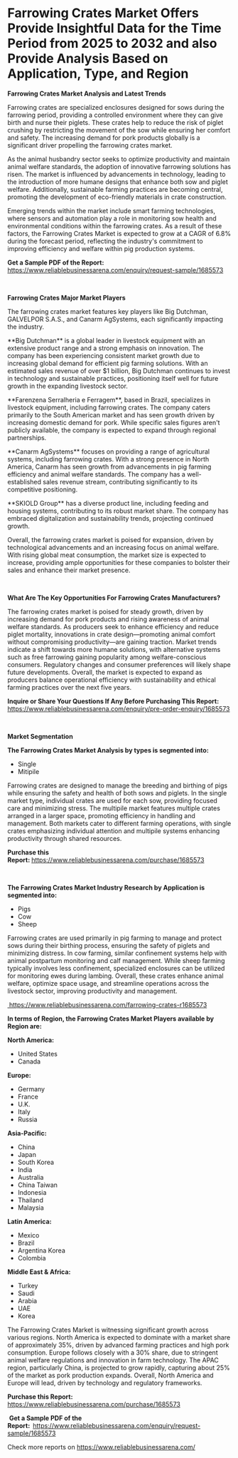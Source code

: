 <p><h1>Farrowing Crates Market Offers Provide Insightful Data for the Time Period from 2025 to 2032 and also Provide Analysis Based on Application, Type, and Region</h1></p><p><strong>Farrowing Crates Market Analysis and Latest Trends</strong></p>
<p><p>Farrowing crates are specialized enclosures designed for sows during the farrowing period, providing a controlled environment where they can give birth and nurse their piglets. These crates help to reduce the risk of piglet crushing by restricting the movement of the sow while ensuring her comfort and safety. The increasing demand for pork products globally is a significant driver propelling the farrowing crates market. </p><p>As the animal husbandry sector seeks to optimize productivity and maintain animal welfare standards, the adoption of innovative farrowing solutions has risen. The market is influenced by advancements in technology, leading to the introduction of more humane designs that enhance both sow and piglet welfare. Additionally, sustainable farming practices are becoming central, promoting the development of eco-friendly materials in crate construction.</p><p>Emerging trends within the market include smart farming technologies, where sensors and automation play a role in monitoring sow health and environmental conditions within the farrowing crates. As a result of these factors, the Farrowing Crates Market is expected to grow at a CAGR of 6.8% during the forecast period, reflecting the industry's commitment to improving efficiency and welfare within pig production systems.</p></p>
<p><strong>Get a Sample PDF of the Report:&nbsp;</strong> <a href="https://www.reliablebusinessarena.com/enquiry/request-sample/1685573?utm_campaign=2527&utm_medium=2&utm_source=Github&utm_content=ia&utm_term=24032025&utm_id=farrowing-crates">https://www.reliablebusinessarena.com/enquiry/request-sample/1685573</a></p>
<p>&nbsp;</p>
<p><strong>Farrowing Crates Major Market Players</strong></p>
<p><p>The farrowing crates market features key players like Big Dutchman, GALVELPOR S.A.S., and Canarm AgSystems, each significantly impacting the industry. </p><p>**Big Dutchman** is a global leader in livestock equipment with an extensive product range and a strong emphasis on innovation. The company has been experiencing consistent market growth due to increasing global demand for efficient pig farming solutions. With an estimated sales revenue of over $1 billion, Big Dutchman continues to invest in technology and sustainable practices, positioning itself well for future growth in the expanding livestock sector.</p><p>**Farenzena Serralheria e Ferragem**, based in Brazil, specializes in livestock equipment, including farrowing crates. The company caters primarily to the South American market and has seen growth driven by increasing domestic demand for pork. While specific sales figures aren't publicly available, the company is expected to expand through regional partnerships.</p><p>**Canarm AgSystems** focuses on providing a range of agricultural systems, including farrowing crates. With a strong presence in North America, Canarm has seen growth from advancements in pig farming efficiency and animal welfare standards. The company has a well-established sales revenue stream, contributing significantly to its competitive positioning.</p><p>**SKIOLD Group** has a diverse product line, including feeding and housing systems, contributing to its robust market share. The company has embraced digitalization and sustainability trends, projecting continued growth.</p><p>Overall, the farrowing crates market is poised for expansion, driven by technological advancements and an increasing focus on animal welfare. With rising global meat consumption, the market size is expected to increase, providing ample opportunities for these companies to bolster their sales and enhance their market presence.</p></p>
<p>&nbsp;</p>
<p><strong>What Are The Key Opportunities For Farrowing Crates Manufacturers?</strong></p>
<p><p>The farrowing crates market is poised for steady growth, driven by increasing demand for pork products and rising awareness of animal welfare standards. As producers seek to enhance efficiency and reduce piglet mortality, innovations in crate design—promoting animal comfort without compromising productivity—are gaining traction. Market trends indicate a shift towards more humane solutions, with alternative systems such as free farrowing gaining popularity among welfare-conscious consumers. Regulatory changes and consumer preferences will likely shape future developments. Overall, the market is expected to expand as producers balance operational efficiency with sustainability and ethical farming practices over the next five years.</p></p>
<p><strong>Inquire or Share Your Questions If Any Before Purchasing This Report:</strong> <a href="https://www.reliablebusinessarena.com/enquiry/pre-order-enquiry/1685573?utm_campaign=2527&utm_medium=2&utm_source=Github&utm_content=ia&utm_term=24032025&utm_id=farrowing-crates">https://www.reliablebusinessarena.com/enquiry/pre-order-enquiry/1685573</a></p>
<p>&nbsp;</p>
<p><strong>Market Segmentation</strong></p>
<p><strong>The Farrowing Crates Market Analysis by types is segmented into:</strong></p>
<p><ul><li>Single</li><li>Mitipile</li></ul></p>
<p><p>Farrowing crates are designed to manage the breeding and birthing of pigs while ensuring the safety and health of both sows and piglets. In the single market type, individual crates are used for each sow, providing focused care and minimizing stress. The multipile market features multiple crates arranged in a larger space, promoting efficiency in handling and management. Both markets cater to different farming operations, with single crates emphasizing individual attention and multipile systems enhancing productivity through shared resources.</p></p>
<p><strong>Purchase this Report:&nbsp;</strong><a href="https://www.reliablebusinessarena.com/purchase/1685573?utm_campaign=2527&utm_medium=2&utm_source=Github&utm_content=ia&utm_term=24032025&utm_id=farrowing-crates">https://www.reliablebusinessarena.com/purchase/1685573</a></p>
<p>&nbsp;</p>
<p><strong>The Farrowing Crates Market Industry Research by Application is segmented into:</strong></p>
<p><ul><li>Pigs</li><li>Cow</li><li>Sheep</li></ul></p>
<p><p>Farrowing crates are used primarily in pig farming to manage and protect sows during their birthing process, ensuring the safety of piglets and minimizing distress. In cow farming, similar confinement systems help with animal postpartum monitoring and calf management. While sheep farming typically involves less confinement, specialized enclosures can be utilized for monitoring ewes during lambing. Overall, these crates enhance animal welfare, optimize space usage, and streamline operations across the livestock sector, improving productivity and management.</p></p>
<p><a href="https://www.reliablebusinessarena.com/farrowing-crates-r1685573?utm_campaign=2527&utm_medium=2&utm_source=Github&utm_content=ia&utm_term=24032025&utm_id=farrowing-crates">&nbsp;https://www.reliablebusinessarena.com/farrowing-crates-r1685573</a></p>
<p><strong>In terms of Region, the Farrowing Crates Market Players available by Region are:</strong></p>
<p>
    <p> <strong> North America: </strong>
        <ul>
            <li>United States</li>
            <li>Canada</li>
        </ul>
        </p> 
    <p> <strong> Europe: </strong>
        <ul>
            <li>Germany</li>
            <li>France</li>
            <li>U.K.</li>
            <li>Italy</li>
            <li>Russia</li>
        </ul>
        </p> 
    <p> <strong> Asia-Pacific: </strong>
        <ul>
            <li>China</li>
            <li>Japan</li>
            <li>South Korea</li>
            <li>India</li>
            <li>Australia</li>
            <li>China Taiwan</li>
            <li>Indonesia</li>
            <li>Thailand</li>
            <li>Malaysia</li>
        </ul>
        </p> 
    <p> <strong> Latin America: </strong>
        <ul>
            <li>Mexico</li>
            <li>Brazil</li>
            <li>Argentina Korea</li>
            <li>Colombia</li>
        </ul>
        </p> 
    <p> <strong> Middle East & Africa: </strong>
        <ul>
            <li>Turkey</li>
            <li>Saudi</li>
            <li>Arabia</li>
            <li>UAE</li>
            <li>Korea</li>
        </ul>
    </p>
    </p>
<p><p>The Farrowing Crates Market is witnessing significant growth across various regions. North America is expected to dominate with a market share of approximately 35%, driven by advanced farming practices and high pork consumption. Europe follows closely with a 30% share, due to stringent animal welfare regulations and innovation in farm technology. The APAC region, particularly China, is projected to grow rapidly, capturing about 25% of the market as pork production expands. Overall, North America and Europe will lead, driven by technology and regulatory frameworks.</p></p>
<p><strong>Purchase this Report: </strong><a href="https://www.reliablebusinessarena.com/purchase/1685573?utm_campaign=2527&utm_medium=2&utm_source=Github&utm_content=ia&utm_term=24032025&utm_id=farrowing-crates">https://www.reliablebusinessarena.com/purchase/1685573</a></p>
<p>&nbsp;<strong>Get a Sample PDF of the Report:&nbsp;&nbsp;</strong><a href="https://www.reliablebusinessarena.com/enquiry/request-sample/1685573?utm_campaign=2527&utm_medium=2&utm_source=Github&utm_content=ia&utm_term=24032025&utm_id=farrowing-crates">https://www.reliablebusinessarena.com/enquiry/request-sample/1685573</a></p>
<p><strong></strong></p>
<p>Check more reports on <a href="https://www.reliablebusinessarena.com/?utm_campaign=2527&utm_medium=2&utm_source=Github&utm_content=ia&utm_term=24032025&utm_id=farrowing-crates">https://www.reliablebusinessarena.com/</a></p>